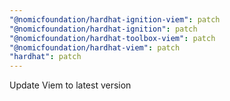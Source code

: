 ```yaml
---
"@nomicfoundation/hardhat-ignition-viem": patch
"@nomicfoundation/hardhat-ignition": patch
"@nomicfoundation/hardhat-toolbox-viem": patch
"@nomicfoundation/hardhat-viem": patch
"hardhat": patch
---
```


Update Viem to latest version
